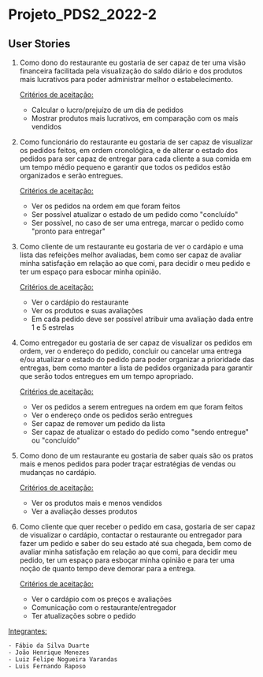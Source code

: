 # Projeto_PDS2_2022-2

## User Stories

1. Como dono do restaurante eu gostaria de ser capaz de ter uma visão financeira facilitada pela visualização do saldo diário e dos produtos mais lucrativos para poder administrar melhor o estabelecimento.

    <ins>Critérios de aceitação:</ins> 
  
    - Calcular o lucro/prejuízo de um dia de pedidos
    - Mostrar produtos mais lucrativos, em comparação com os mais vendidos

2. Como funcionário do restaurante eu gostaria de ser capaz de visualizar os pedidos feitos, em ordem cronológica, e de alterar o estado dos pedidos para ser capaz de entregar para cada cliente a sua comida em um tempo médio pequeno e garantir que todos os pedidos estão organizados e serão entregues.

    <ins>Critérios de aceitação:</ins>
    
    - Ver os pedidos na ordem em que foram feitos
    - Ser possível atualizar o estado de um pedido como "concluído" 
    - Ser possível, no caso de ser uma entrega, marcar o pedido como  "pronto para entregar"
   
3. Como cliente de um restaurante eu gostaria de ver o cardápio e uma lista das refeições melhor avaliadas, bem como ser capaz de avaliar minha satisfação em relação ao que comi, para decidir o meu pedido e ter um espaço para esbocar minha opinião.

    <ins>Critérios de aceitação:</ins>
    
    - Ver o cardápio do restaurante
    - Ver os produtos e suas avaliações
    - Em cada pedido deve ser possível atribuir uma avaliação dada entre 1 e 5 estrelas
   
4. Como entregador eu gostaria de ser capaz de visualizar os pedidos em ordem, ver o endereço do pedido, concluir ou cancelar uma entrega e/ou atualizar o estado do pedido para poder organizar a prioridade das entregas, bem como manter a lista de pedidos organizada para garantir que serão todos entregues em um tempo apropriado.

    <ins>Critérios de aceitação:</ins>
    
    - Ver os pedidos a serem entregues na ordem em que foram feitos
    - Ver o endereço onde os pedidos serão entregues
    - Ser capaz de remover um pedido da lista
    - Ser capaz de atualizar o estado do pedido como "sendo entregue" ou "concluído"
    
5. Como dono de um restaurante eu gostaria de saber quais são os pratos mais e menos pedidos para poder traçar estratégias de vendas ou mudanças no cardápio.

    <ins>Critérios de aceitação:</ins>
    
    - Ver os produtos mais e menos vendidos 
    - Ver a avaliação desses produtos
    
6. Como cliente que quer receber o pedido em casa, gostaria de ser capaz de visualizar o cardápio, contactar o restaurante ou entregador para fazer um pedido e saber do seu estado até sua chegada, bem como de avaliar minha satisfação em relação ao que comi, para decidir meu pedido, ter um espaço para esboçar minha opinião e para ter uma noção de quanto tempo deve demorar para a entrega.

    <ins>Critérios de aceitação:</ins>
    
    - Ver o cardápio com os preços e avaliações 
    - Comunicação com o restaurante/entregador
    - Ter atualizações sobre o pedido

<ins>Integrantes:</ins>
    
    - Fábio da Silva Duarte
    - João Henrique Menezes 
    - Luiz Felipe Nogueira Varandas
    - Luis Fernando Raposo
